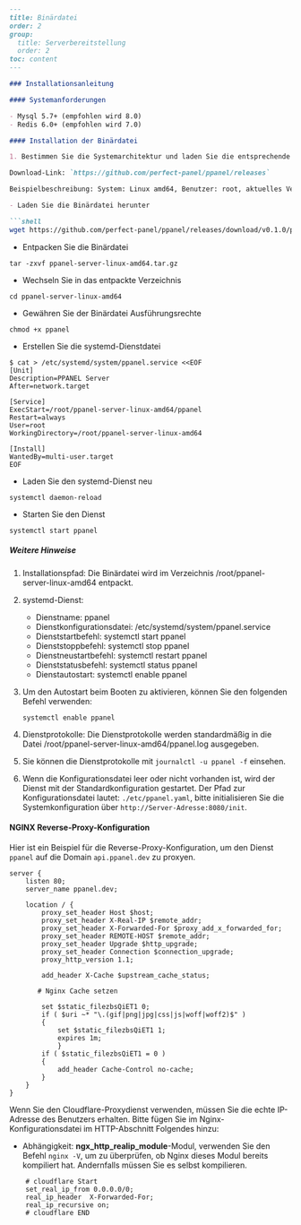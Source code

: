 ```markdown
---
title: Binärdatei
order: 2
group: 
  title: Serverbereitstellung
  order: 2
toc: content
---

### Installationsanleitung

#### Systemanforderungen

- Mysql 5.7+ (empfohlen wird 8.0)
- Redis 6.0+ (empfohlen wird 7.0)

#### Installation der Binärdatei

1. Bestimmen Sie die Systemarchitektur und laden Sie die entsprechende Binärdatei herunter.

Download-Link: `https://github.com/perfect-panel/ppanel/releases`

Beispielbeschreibung: System: Linux amd64, Benutzer: root, aktuelles Verzeichnis: /root

- Laden Sie die Binärdatei herunter

```shell
wget https://github.com/perfect-panel/ppanel/releases/download/v0.1.0/ppanel-server-linux-amd64.tar.gz
```

- Entpacken Sie die Binärdatei

```shell
tar -zxvf ppanel-server-linux-amd64.tar.gz
```

- Wechseln Sie in das entpackte Verzeichnis

```shell
cd ppanel-server-linux-amd64
```

- Gewähren Sie der Binärdatei Ausführungsrechte

```shell
chmod +x ppanel
```

- Erstellen Sie die systemd-Dienstdatei

```shell
$ cat > /etc/systemd/system/ppanel.service <<EOF
[Unit]
Description=PPANEL Server
After=network.target

[Service]
ExecStart=/root/ppanel-server-linux-amd64/ppanel
Restart=always
User=root
WorkingDirectory=/root/ppanel-server-linux-amd64

[Install]
WantedBy=multi-user.target
EOF
```

- Laden Sie den systemd-Dienst neu

```shell
systemctl daemon-reload
```

- Starten Sie den Dienst

```shell
systemctl start ppanel
```

##### Weitere Hinweise

1. Installationspfad: Die Binärdatei wird im Verzeichnis /root/ppanel-server-linux-amd64 entpackt.

2. systemd-Dienst:
   - Dienstname: ppanel
   - Dienstkonfigurationsdatei: /etc/systemd/system/ppanel.service
   - Dienststartbefehl: systemctl start ppanel
   - Dienststoppbefehl: systemctl stop ppanel
   - Dienstneustartbefehl: systemctl restart ppanel
   - Dienststatusbefehl: systemctl status ppanel
   - Dienstautostart: systemctl enable ppanel

3. Um den Autostart beim Booten zu aktivieren, können Sie den folgenden Befehl verwenden:

   ```shell
   systemctl enable ppanel
   ```

4. Dienstprotokolle: Die Dienstprotokolle werden standardmäßig in die Datei /root/ppanel-server-linux-amd64/ppanel.log ausgegeben.

5. Sie können die Dienstprotokolle mit `journalctl -u ppanel -f` einsehen.

6. Wenn die Konfigurationsdatei leer oder nicht vorhanden ist, wird der Dienst mit der Standardkonfiguration gestartet. Der Pfad zur Konfigurationsdatei lautet: `./etc/ppanel.yaml`,
   bitte initialisieren Sie die Systemkonfiguration über `http://Server-Adresse:8080/init`.

#### NGINX Reverse-Proxy-Konfiguration

Hier ist ein Beispiel für die Reverse-Proxy-Konfiguration, um den Dienst `ppanel` auf die Domain `api.ppanel.dev` zu proxyen.

```nginx
server {
    listen 80;
    server_name ppanel.dev;

    location / {
        proxy_set_header Host $host;
        proxy_set_header X-Real-IP $remote_addr;
        proxy_set_header X-Forwarded-For $proxy_add_x_forwarded_for;
        proxy_set_header REMOTE-HOST $remote_addr;
        proxy_set_header Upgrade $http_upgrade;
        proxy_set_header Connection $connection_upgrade;
        proxy_http_version 1.1;
        
        add_header X-Cache $upstream_cache_status;
        
       # Nginx Cache setzen
       
        set $static_filezbsQiET1 0;
        if ( $uri ~* "\.(gif|png|jpg|css|js|woff|woff2)$" )
        {
            set $static_filezbsQiET1 1;
            expires 1m;
            }
        if ( $static_filezbsQiET1 = 0 )
        {
            add_header Cache-Control no-cache;
        }
    }
}
```

Wenn Sie den Cloudflare-Proxydienst verwenden, müssen Sie die echte IP-Adresse des Benutzers erhalten. Bitte fügen Sie im Nginx-Konfigurationsdatei im HTTP-Abschnitt Folgendes hinzu:

- Abhängigkeit: **ngx_http_realip_module**-Modul, verwenden Sie den Befehl `nginx -V`, um zu überprüfen, ob Nginx dieses Modul bereits kompiliert hat. Andernfalls müssen Sie es selbst kompilieren.

```nginx
    # cloudflare Start
    set_real_ip_from 0.0.0.0/0;
    real_ip_header  X-Forwarded-For;
    real_ip_recursive on;
    # cloudflare END
```
```

